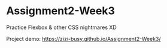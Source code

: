 # Assignment2-Week3
Practice Flexbox &amp; other CSS nightmares XD

Project demo: https://zizi-busy.github.io/Assignment2-Week3/
